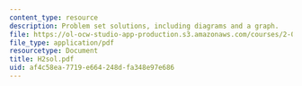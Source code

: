 ```yaml
---
content_type: resource
description: Problem set solutions, including diagrams and a graph.
file: https://ol-ocw-studio-app-production.s3.amazonaws.com/courses/2-008-design-and-manufacturing-ii-spring-2003/af4c58ea7719e664248dfa348e97e686_H2sol.pdf
file_type: application/pdf
resourcetype: Document
title: H2sol.pdf
uid: af4c58ea-7719-e664-248d-fa348e97e686
---
```

